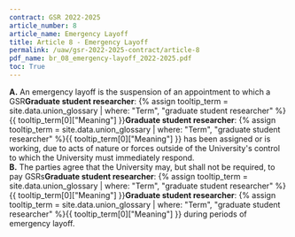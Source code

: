 ```yaml
---
contract: GSR 2022-2025
article_number: 8
article_name: Emergency Layoff
title: Article 8 - Emergency Layoff
permalink: /uaw/gsr-2022-2025-contract/article-8
pdf_name: br_08_emergency-layoff_2022-2025.pdf
toc: True
---
```



<div class="lvl1"><b>A.</b> An emergency layoff is the suspension of an appointment to which a <span class="tooltip"><span class="tooltip">GSR<span class="tooltip-text"><b>Graduate student researcher</b>: {% assign tooltip_term = site.data.union_glossary | where: "Term", "graduate student researcher" %}{{ tooltip_term[0]["Meaning"] }}</span></span><span class="tooltip-text"><b>Graduate student researcher</b>: {% assign tooltip_term = site.data.union_glossary | where: "Term", "graduate student researcher" %}{{ tooltip_term[0]["Meaning"] }}</span></span> has been assigned or is working, due to acts of nature or forces outside of the University's control to which the University must immediately respond.</div>
<div class="lvl1"><b>B.</b> The parties agree that the University may, but shall not be required, to pay <span class="tooltip"><span class="tooltip">GSRs<span class="tooltip-text"><b>Graduate student researcher</b>: {% assign tooltip_term = site.data.union_glossary | where: "Term", "graduate student researcher" %}{{ tooltip_term[0]["Meaning"] }}</span></span><span class="tooltip-text"><b>Graduate student researcher</b>: {% assign tooltip_term = site.data.union_glossary | where: "Term", "graduate student researcher" %}{{ tooltip_term[0]["Meaning"] }}</span></span> during periods of emergency layoff.</div>

